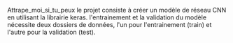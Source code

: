 Attrape_moi_si_tu_peux
le projet consiste à créer un modèle de réseau CNN en utilisant la librairie keras.
l'entrainement et la validation du modèle nécessite deux dossiers de données, l'un pour l'entrainement (train) et l'autre pour la validation (test). 

